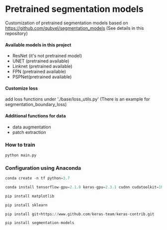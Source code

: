 # Pretrained segmentation models
Customization of pretrained segmentation models based on https://github.com/qubvel/segmentation_models (See details in this repository)

#### Available models in this project 
- ResNet (it's not pretrained model)
- UNET (pretrained available)
- Linknet (pretrained available)
- FPN (pretrained available)
- PSPNet(pretrained available)
 
#### Customize loss
add loss functions under './base/loss_utils.py' (There is an example for segmentation_boundary_loss)

#### Additional functions for data
- data augmentation
- patch extraction

### How to train 
```python
python main.py 
```
### Configuration using Anaconda
```python
conda create -n tf python=3.7

conda install tensorflow-gpu=2.1.0 keras-gpu=2.3.1 cudnn cudatoolkit=10.1

pip install matplotlib

pip install sklearn

pip install git+https://www.github.com/keras-team/keras-contrib.git

pip install segmentation-models
```


